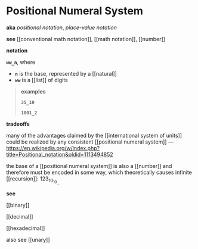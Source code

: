 # Positional Numeral System

**aka** _positional notation_, _place-value notation_

**see** [[conventional math notation]], [[math notation]], [[number]]

**notation**

**`ww_n`**, where

- **`n`** is the base, represented by a [[natural]]
- **`ww`** is a [[list]] of digits

> **examples**
>
> **`35_10`**
>
> **`1001_2`**

**tradeoffs**

many of the advantages claimed by the [[international system of units]] could be realized by any consistent [[positional numeral system]] &mdash; <https://en.wikipedia.org/w/index.php?title=Positional_notation&oldid=1113494852>

the base of a [[positional numeral system]] is also a [[number]] and therefore must be encoded in some way, which theoretically causes infinite [[recursion]]: $123_{10_{10_{\dots}}}$

**see**

[[binary]]

[[decimal]]

[[hexadecimal]]

also see [[unary]]

